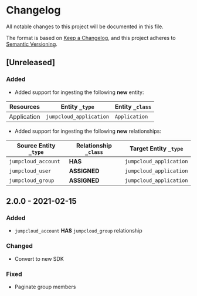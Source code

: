 # Changelog

All notable changes to this project will be documented in this file.

The format is based on [Keep a Changelog](https://keepachangelog.com/en/1.0.0/),
and this project adheres to
[Semantic Versioning](https://semver.org/spec/v2.0.0.html).

## [Unreleased]

### Added

- Added support for ingesting the following **new** entity:

| Resources   | Entity `_type`          | Entity `_class` |
| ----------- | ----------------------- | --------------- |
| Application | `jumpcloud_application` | `Application`   |

- Added support for ingesting the following **new** relationships:

| Source Entity `_type` | Relationship `_class` | Target Entity `_type`   |
| --------------------- | --------------------- | ----------------------- |
| `jumpcloud_account`   | **HAS**               | `jumpcloud_application` |
| `jumpcloud_user`      | **ASSIGNED**          | `jumpcloud_application` |
| `jumpcloud_group`     | **ASSIGNED**          | `jumpcloud_application` |

## 2.0.0 - 2021-02-15

### Added

- `jumpcloud_account` **HAS** `jumpcloud_group` relationship

### Changed

- Convert to new SDK

### Fixed

- Paginate group members
